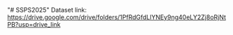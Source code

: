 "# SSPS2025" 
Dataset link: https://drive.google.com/drive/folders/1PfRdGfdLlYNEy9ng40eLY2Zj8oRjNtPB?usp=drive_link
